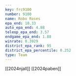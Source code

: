 ```yaml
---
key: frc9100
number: 9100
name: Robo Roses
epa_end: 10.33
auto_epa_end: 4.88
teleop_epa_end: 3.57
endgame_epa_end: 1.88
winrate: 0.3929
district_epa_rank: 95
district_epa_percentile: 0.252
type: Team
---
```

[[2024njall]]
[[2024paben]]

